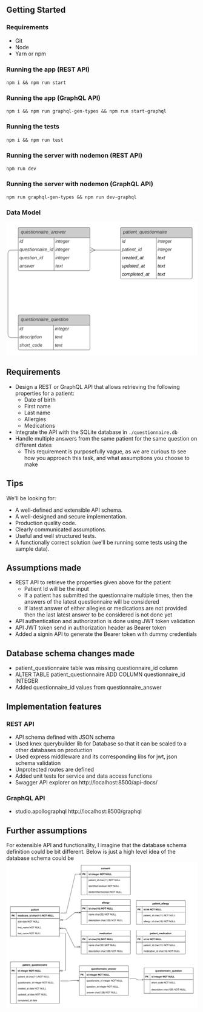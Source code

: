 ## Getting Started

### Requirements

- Git
- Node
- Yarn or npm

### Running the app (REST API)

```
npm i && npm run start
```

### Running the app (GraphQL API)

```
npm i && npm run graphql-gen-types && npm run start-graphql
```

### Running the tests

```
npm i && npm run test
```

### Running the server with nodemon (REST API)

```
npm run dev
```

### Running the server with nodemon (GraphQL API)

```
npm run graphql-gen-types && npm run dev-graphql
```

### Data Model

![](./db_schema.svg)

## Requirements

- Design a REST or GraphQL API that allows retrieving the following properties for a patient:
  - Date of birth
  - First name
  - Last name
  - Allergies
  - Medications
- Integrate the API with the SQLite database in `./questionnaire.db`
- Handle multiple answers from the same patient for the same question on different dates
  - This requirement is purposefully vague, as we are curious to see how you approach this task, and what assumptions you choose to make

## Tips

We'll be looking for:

- A well-defined and extensible API schema.
- A well-designed and secure implementation.
- Production quality code.
- Clearly communicated assumptions.
- Useful and well structured tests.
- A functionally correct solution (we'll be running some tests using the sample data).

##  Assumptions made
- REST API to retrieve the properties given above for the patient
  - Patient Id will be the input
  - If a patient has submitted the questionnaire multiple times, then the answers of the latest questionnaire will be considered
  - If latest answer of either allegies or medications are not provided then the last latest answer to be considered is not done yet
- API authentication and authorization is done using JWT token validation
- API JWT token send in authorization header as Bearer token
- Added a signin API to generate the Bearer token with dummy credentials

##  Database schema changes made
- patient_questionnaire table was missing questionnaire_id column
- ALTER TABLE patient_questionnaire ADD COLUMN questionnaire_id INTEGER
- Added questionnaire_id values from questionnaire_answer

## Implementation features
### REST API
- API schema defined with JSON schema
- Used knex querybuilder lib for Database so that it can be scaled to a other databases on production
- Used express middleware and its corresponding libs for jwt, json schema validation
- Unprotected routes are defined
- Added unit tests for service and data access functions
- Swagger API explorer on http://localhost:8500/api-docs/
### GraphQL API
- studio.apollographql http://localhost:8500/graphql

## Further assumptions
For extensible API and functionality, I imagine that the database schema definition could be bit different.
Below is just a high level idea of the database schema could be
![](./db_schema_proposed.svg)
